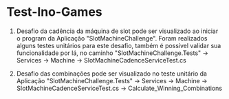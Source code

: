 # Test-Ino-Games

1. 	Desafio da cadência da máquina de slot pode ser visualizado ao iniciar o program da Aplicação "SlotMachineChallenge".
	Foram realizados alguns testes unitários para este desafio, também é possível validar sua funcionalidade por lá, no caminho "SlotMachineChallenge.Tests" -> Services -> Machine -> SlotMachineCadenceServiceTest.cs

2. Desafio das combinações pode ser visualizado no teste unitário da Aplicação "SlotMachineChallenge.Tests" -> Services -> Machine -> SlotMachineCadenceServiceTest.cs -> Calculate_Winning_Combinations
